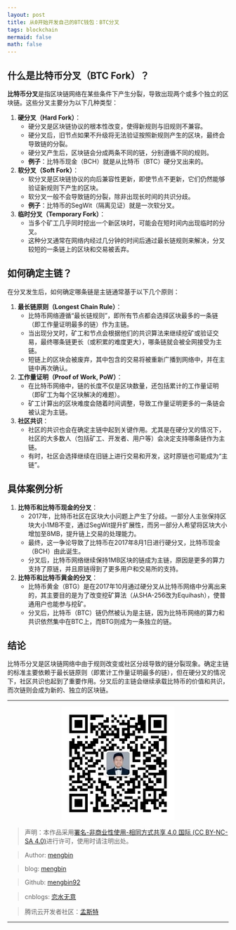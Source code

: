 ```yaml
---
layout: post
title: 从0开始开发自己的BTC钱包：BTC分叉
tags: blockchain
mermaid: false
math: false
---  
```


## 什么是比特币分叉（BTC Fork）？

**比特币分叉**是指区块链网络在某些条件下产生分裂，导致出现两个或多个独立的区块链。这些分叉主要分为以下几种类型：

1. **硬分叉（Hard Fork）**：
   - 硬分叉是区块链协议的根本性改变，使得新规则与旧规则不兼容。
   - 硬分叉后，旧节点如果不升级将无法验证按照新规则产生的区块，最终会导致链的分裂。
   - 硬分叉产生后，区块链会分成两条不同的链，分别遵循不同的规则。
   - **例子**：比特币现金（BCH）就是从比特币（BTC）硬分叉出来的。
2. **软分叉（Soft Fork）**：
   - 软分叉是区块链协议的向后兼容性更新，即使节点不更新，它们仍然能够验证新规则下产生的区块。
   - 软分叉一般不会导致链的分裂，除非出现长时间的共识分歧。
   - **例子**：比特币的SegWit（隔离见证）就是一次软分叉。
3. **临时分叉（Temporary Fork）**：
   - 当多个矿工几乎同时挖出一个新区块时，可能会在短时间内出现临时的分叉。
   - 这种分叉通常在网络内经过几分钟的时间后通过最长链规则来解决，分叉较短的一条链上的区块和交易被丢弃。

## 如何确定主链？

在分叉发生后，如何确定哪条链是主链通常基于以下几个原则：

1. **最长链原则（Longest Chain Rule）**：
   - 比特币网络遵循“最长链规则”，即所有节点都会选择区块最多的一条链（即工作量证明最多的链）作为主链。
   - 当出现分叉时，矿工和节点会根据他们的共识算法来继续挖矿或验证交易，最终哪条链更长（或积累的难度更大），哪条链就会被全网接受为主链。
   - 短链上的区块会被废弃，其中包含的交易将被重新广播到网络中，并在主链中再次确认。
2. **工作量证明（Proof of Work, PoW）**：
   - 在比特币网络中，链的长度不仅是区块数量，还包括累计的工作量证明（即矿工为每个区块解决的难题）。
   - 矿工计算出的区块难度会随着时间调整，导致工作量证明更多的一条链会被认定为主链。
3. **社区共识**：
   - 社区的共识也会在确定主链中起到关键作用。尤其是在硬分叉的情况下，社区的大多数人（包括矿工、开发者、用户等）会决定支持哪条链作为主链。
   - 有时，社区会选择继续在旧链上进行交易和开发，这时原链也可能成为“主链”。

## 具体案例分析

1. **比特币和比特币现金的分叉**：
   - 2017年，比特币社区在区块大小问题上产生了分歧。一部分人主张保持区块大小1MB不变，通过SegWit提升扩展性，而另一部分人希望将区块大小增加至8MB，提升链上交易的处理能力。
   - 最终，这一争论导致了比特币在2017年8月1日进行硬分叉，比特币现金（BCH）由此诞生。
   - 分叉后，比特币网络继续保持1MB区块的链成为主链，原因是更多的算力支持了原链，并且原链得到了更多用户和交易所的支持。
2. **比特币和比特币黄金的分叉**：
   - 比特币黄金（BTG）是在2017年10月通过硬分叉从比特币网络中分离出来的，其主要目的是为了改变挖矿算法（从SHA-256改为Equihash），使普通用户也能参与挖矿。
   - 分叉后，比特币（BTC）链仍然被认为是主链，因为比特币网络的算力和共识依然集中在BTC上，而BTG则成为一条独立的链。

## 结论

比特币分叉是区块链网络中由于规则改变或社区分歧导致的链分裂现象。确定主链的标准主要依赖于最长链原则（即累计工作量证明最多的链），但在硬分叉的情况下，社区共识也起到了重要作用。分叉后的主链会继续承载比特币的价值和共识，而次链则会成为新的、独立的区块链。

---

<div align="center">
  <img src="../img/qrcode_wechat.jpg" alt="孟斯特">
</div>

> 声明：本作品采用[署名-非商业性使用-相同方式共享 4.0 国际 (CC BY-NC-SA 4.0)](https://creativecommons.org/licenses/by-nc-sa/4.0/deed.zh)进行许可，使用时请注明出处。  

> Author: [mengbin](mengbin1992@outlook.com)  

> blog: [mengbin](https://mengbin.top)  

> Github: [mengbin92](https://mengbin92.github.io/)  

> cnblogs: [恋水无意](https://www.cnblogs.com/lianshuiwuyi/)  

> 腾讯云开发者社区：[孟斯特](https://cloud.tencent.com/developer/user/6649301)  

---

